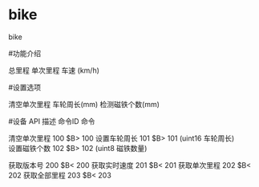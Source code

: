 # bike
  bike

#功能介绍

  总里程
  单次里程
  车速 (km/h)

#设置选项

  清空单次里程
  车轮周长(mm)
  检测磁铁个数(mm)

#设备 API
  描述                      命令ID      命令    

  清空单次里程              100         $B> 100
  设置车轮周长              101         $B> 101 (uint16 车轮周长)      
  设置磁铁个数              102         $B> 102 (uint8 磁铁数量)      

  获取版本号                200         $B< 200
  获取实时速度              201         $B< 201
  获取单次里程              202         $B< 202
  获取全部里程              203         $B< 203
   

